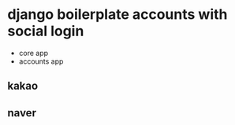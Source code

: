 django boilerplate accounts with social login
=============================================

* core app
* accounts app

kakao
-----
naver
-----